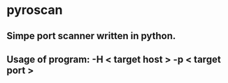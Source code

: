 # pyroscan

## Simpe port scanner written in python. 
## Usage of program: -H < target host > -p < target port >


